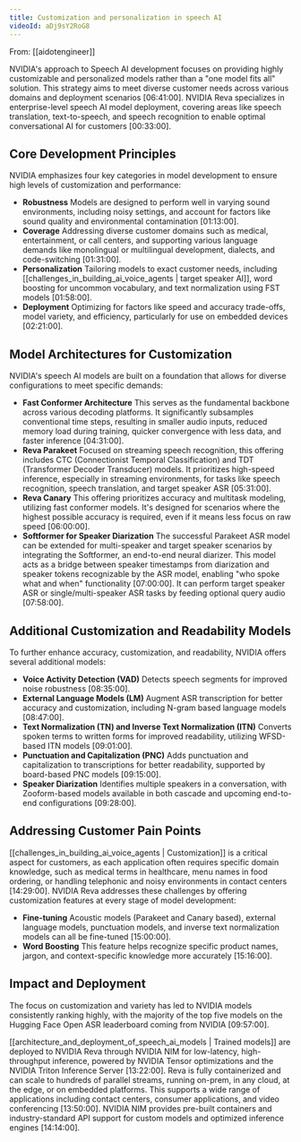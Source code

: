 ```yaml
---
title: Customization and personalization in speech AI
videoId: aDj9sY2RoG8
---
```


From: [[aidotengineer]] <br/> 

NVIDIA's approach to Speech AI development focuses on providing highly customizable and personalized models rather than a "one model fits all" solution. This strategy aims to meet diverse customer needs across various domains and deployment scenarios <a class="yt-timestamp" data-t="06:41:00">[06:41:00]</a>. NVIDIA Reva specializes in enterprise-level speech AI model deployment, covering areas like speech translation, text-to-speech, and speech recognition to enable optimal conversational AI for customers <a class="yt-timestamp" data-t="00:33:00">[00:33:00]</a>.

## Core Development Principles

NVIDIA emphasizes four key categories in model development to ensure high levels of customization and performance:

*   **Robustness** Models are designed to perform well in varying sound environments, including noisy settings, and account for factors like sound quality and environmental contamination <a class="yt-timestamp" data-t="01:13:00">[01:13:00]</a>.
*   **Coverage** Addressing diverse customer domains such as medical, entertainment, or call centers, and supporting various language demands like monolingual or multilingual development, dialects, and code-switching <a class="yt-timestamp" data-t="01:31:00">[01:31:00]</a>.
*   **Personalization** Tailoring models to exact customer needs, including [[challenges_in_building_ai_voice_agents | target speaker AI]], word boosting for uncommon vocabulary, and text normalization using FST models <a class="yt-timestamp" data-t="01:58:00">[01:58:00]</a>.
*   **Deployment** Optimizing for factors like speed and accuracy trade-offs, model variety, and efficiency, particularly for use on embedded devices <a class="yt-timestamp" data-t="02:21:00">[02:21:00]</a>.

## Model Architectures for Customization

NVIDIA's speech AI models are built on a foundation that allows for diverse configurations to meet specific demands:

*   **Fast Conformer Architecture** This serves as the fundamental backbone across various decoding platforms. It significantly subsamples conventional time steps, resulting in smaller audio inputs, reduced memory load during training, quicker convergence with less data, and faster inference <a class="yt-timestamp" data-t="04:31:00">[04:31:00]</a>.
*   **Reva Parakeet** Focused on streaming speech recognition, this offering includes CTC (Connectionist Temporal Classification) and TDT (Transformer Decoder Transducer) models. It prioritizes high-speed inference, especially in streaming environments, for tasks like speech recognition, speech translation, and target speaker ASR <a class="yt-timestamp" data-t="05:31:00">[05:31:00]</a>.
*   **Reva Canary** This offering prioritizes accuracy and multitask modeling, utilizing fast conformer models. It's designed for scenarios where the highest possible accuracy is required, even if it means less focus on raw speed <a class="yt-timestamp" data-t="06:00:00">[06:00:00]</a>.
*   **Softformer for Speaker Diarization** The successful Parakeet ASR model can be extended for multi-speaker and target speaker scenarios by integrating the Softformer, an end-to-end neural diarizer. This model acts as a bridge between speaker timestamps from diarization and speaker tokens recognizable by the ASR model, enabling "who spoke what and when" functionality <a class="yt-timestamp" data-t="07:00:00">[07:00:00]</a>. It can perform target speaker ASR or single/multi-speaker ASR tasks by feeding optional query audio <a class="yt-timestamp" data-t="07:58:00">[07:58:00]</a>.

## Additional Customization and Readability Models

To further enhance accuracy, customization, and readability, NVIDIA offers several additional models:

*   **Voice Activity Detection (VAD)** Detects speech segments for improved noise robustness <a class="yt-timestamp" data-t="08:35:00">[08:35:00]</a>.
*   **External Language Models (LM)** Augment ASR transcription for better accuracy and customization, including N-gram based language models <a class="yt-timestamp" data-t="08:47:00">[08:47:00]</a>.
*   **Text Normalization (TN) and Inverse Text Normalization (ITN)** Converts spoken terms to written forms for improved readability, utilizing WFSD-based ITN models <a class="yt-timestamp" data-t="09:01:00">[09:01:00]</a>.
*   **Punctuation and Capitalization (PNC)** Adds punctuation and capitalization to transcriptions for better readability, supported by board-based PNC models <a class="yt-timestamp" data-t="09:15:00">[09:15:00]</a>.
*   **Speaker Diarization** Identifies multiple speakers in a conversation, with Zooform-based models available in both cascade and upcoming end-to-end configurations <a class="yt-timestamp" data-t="09:28:00">[09:28:00]</a>.

## Addressing Customer Pain Points

[[challenges_in_building_ai_voice_agents | Customization]] is a critical aspect for customers, as each application often requires specific domain knowledge, such as medical terms in healthcare, menu names in food ordering, or handling telephonic and noisy environments in contact centers <a class="yt-timestamp" data-t="14:29:00">[14:29:00]</a>. NVIDIA Reva addresses these challenges by offering customization features at every stage of model development:

*   **Fine-tuning** Acoustic models (Parakeet and Canary based), external language models, punctuation models, and inverse text normalization models can all be fine-tuned <a class="yt-timestamp" data-t="15:00:00">[15:00:00]</a>.
*   **Word Boosting** This feature helps recognize specific product names, jargon, and context-specific knowledge more accurately <a class="yt-timestamp" data-t="15:16:00">[15:16:00]</a>.

## Impact and Deployment

The focus on customization and variety has led to NVIDIA models consistently ranking highly, with the majority of the top five models on the Hugging Face Open ASR leaderboard coming from NVIDIA <a class="yt-timestamp" data-t="09:57:00">[09:57:00]</a>.

[[architecture_and_deployment_of_speech_ai_models | Trained models]] are deployed to NVIDIA Reva through NVIDIA NIM for low-latency, high-throughput inference, powered by NVIDIA Tensor optimizations and the NVIDIA Triton Inference Server <a class="yt-timestamp" data-t="13:22:00">[13:22:00]</a>. Reva is fully containerized and can scale to hundreds of parallel streams, running on-prem, in any cloud, at the edge, or on embedded platforms. This supports a wide range of applications including contact centers, consumer applications, and video conferencing <a class="yt-timestamp" data-t="13:50:00">[13:50:00]</a>. NVIDIA NIM provides pre-built containers and industry-standard API support for custom models and optimized inference engines <a class="yt-timestamp" data-t="14:14:00">[14:14:00]</a>.